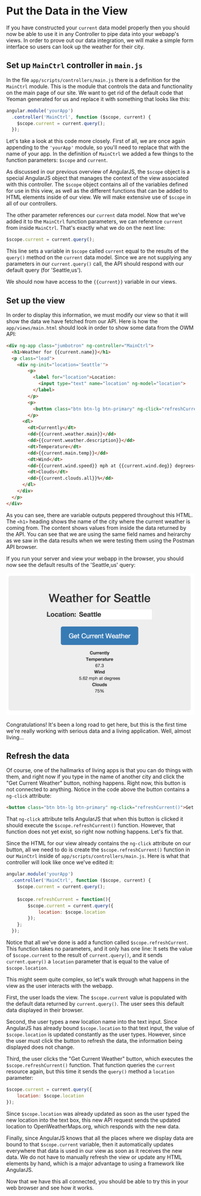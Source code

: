 # Put the Data in the View
If you have constructed your `current` data model properly then you should now be able to use it in any Controller to pipe data into your webapp's views. In order to prove out our data integration, we will make a simple form interface so users can look up the weather for their city.

## Set up `MainCtrl` controller in `main.js`
In the file `app/scripts/controllers/main.js` there is a definition for the `MainCtrl` module. This is the module that controls the data and functionality on the main page of our site. We want to get rid of the default code that Yeoman generated for us and replace it with something that looks like this:

```js
angular.module('yourApp')
  .controller('MainCtrl', function ($scope, current) {
    $scope.current = current.query();
  });
```

Let's take a look at this code more closely. First of all, we are once again appending to the `'yourApp'` module, so you'll need to replace that with the name of your app. In the definition of `MainCtrl` we added a few things to the function parameters: `$scope` and `current`. 

As discussed in our previous overview of AngularJS, the `$scope` object is a special AngularJS object that manages the context of the view associated with this controller. The `$scope` object contains all of the variables defined for use in this view, as well as the different functions that can be added to HTML elements inside of our view. We will make extensive use of `$scope` in all of our controllers.

The other parameter references our `current` data model. Now that we've added it to the `MainCtrl` function parameters, we can reference `current` from inside `MainCtrl`. That's exactly what we do on the next line:

```js
$scope.current = current.query();
```

This line sets a variable in `$scope` called `current` equal to the results of the `query()` method on the `current` data model. Since we are not supplying any parameters in our `current.query()` call, the API should respond with our default query (for 'Seattle,us').

We should now have access to the `{{current}}` variable in our views.

## Set up the view
In order to display this information, we must modify our view so that it will show the data we have fetched from our API. Here is how the `app/views/main.html` should look in order to show some data from the OWM API:

```html
<div ng-app class="jumbotron" ng-controller="MainCtrl">
  <h1>Weather for {{current.name}}</h1>
  <p class="lead">
    <div ng-init="location='Seattle'">
        <p>
          <label for="location">Location:
            <input type="text" name="location" ng-model="location">
          </label>
        </p>
        <p>
          <button class="btn btn-lg btn-primary" ng-click="refreshCurrent()">Get Current Weather</button>
        </p>
      <dl>
        <dt>Currently</dt>
        <dd>{{current.weather.main}}</dd>
        <dd>{{current.weather.description}}</dd>
        <dt>Temperature</dt>
        <dd>{{current.main.temp}}</dd>
        <dt>Wind</dt>
        <dd>{{current.wind.speed}} mph at {{current.wind.deg}} degrees</dd>
        <dt>Clouds</dt>
        <dd>{{current.clouds.all}}%</dd>
      </dl>
    </div>
  </p>
</div>
```
As you can see, there are variable outputs peppered throughout this HTML. The `<h1>` heading shows the name of the city where the current weather is coming from. The content shows values from inside the data returned by the API. You can see that we are using the same field names and heirarchy as we saw in the data results when we were testing them using the Postman API browser.

If you run your server and view your webapp in the browser, you should now see the default results of the 'Seattle,us' query:

![Default Current Weather Display](img/default-current.png)

Congratulations! It's been a long road to get here, but this is the first time we're really working with serious data and a living application. Well, almost living...

## Refresh the data
Of course, one of the hallmarks of living apps is that you can do things with them, and right now if you type in the name of another city and click the "Get Current Weather" button, nothing happens. Right now, this button is not connected to anything. Notice in the code above the button contains a `ng-click` attribute:

```html
<button class="btn btn-lg btn-primary" ng-click="refreshCurrent()">Get Current Weather</button>
```

That `ng-click` attribute tells AngularJS that when this button is clicked it should execute the `$scope.refreshCurrent()` function. However, that function does not yet exist, so right now nothing happens. Let's fix that.

Since the HTML for our view already contains the `ng-click` attribute on our button, all we need to do is create the `$scope.refreshCurrent()` function in our `MainCtrl` inside of `app/scripts/controllers/main.js`. Here is what that controller will look like once we've edited it:

```js
angular.module('yourApp')
  .controller('MainCtrl', function ($scope, current) {
    $scope.current = current.query();

    $scope.refreshCurrent = function(){
        $scope.current = current.query({
            location: $scope.location
        });
    };
  });
```

Notice that all we've done is add a function called `$scope.refreshCurrent`. This function takes no parameters, and it only has one line: It sets the value of `$scope.current` to the result of `current.query()`, and it sends `current.query()` a `location` parameter that is equal to the value of `$scope.location`.

This might seem quite complex, so let's walk through what happens in the view as the user interacts with the webapp.

First, the user loads the view. The `$scope.current` value is populated with the default data returned by `current.query()`. The user sees this default data displayed in their browser.

Second, the user types a new location name into the text input. Since AngularJS has already bound `$scope.location` to that text input, the value of `$scope.location` is updated constantly as the user types. However, since the user must click the button to refresh the data, the information being displayed does not change.

Third, the user clicks the "Get Current Weather" button, which executes the `$scope.refreshCurrent()` function. That function queries the `current` resource again, but this time it sends the `query()` method a `location` parameter:

```js
$scope.current = current.query({
    location: $scope.location
});
```
Since `$scope.location` was already updated as soon as the user typed the new location into the text box, this new API request sends the updated location to OpenWeatherMaps.org, which responds with the new data.

Finally, since AngularJS knows that all the places where we display data are bound to that `$scope.current` variable, then it automatically updates everywhere that data is used in our view as soon as it receives the new data. We do not have to manually refresh the view or update any HTML elements by hand, which is a major advantage to using a framework like AngularJS. 

Now that we have this all connected, you should be able to try this in your web browser and see how it works.